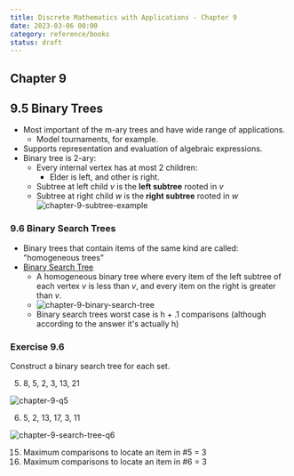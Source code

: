 ```yaml
---
title: Discrete Mathematics with Applications - Chapter 9
date: 2023-03-06 00:00
category: reference/books
status: draft
---
```


## Chapter 9

## 9.5 Binary Trees

* Most important of the m-ary trees and have wide range of applications.
    * Model tournaments, for example.
* Supports representation and evaluation of algebraic expressions.
* Binary tree is 2-ary:
    * Every internal vertex has at most 2 children:
        * Elder is left, and other is right.
    * Subtree at left child $v$ is the **left subtree** rooted in $v$
    * Subtree at right child $w$ is the **right subtree** rooted in $w$
    ![chapter-9-subtree-example](../../../journal/_media/chapter-9-subtree-example.png)

### 9.6 Binary Search Trees

* Binary trees that contain items of the same kind are called: "homogeneous trees"
* [Binary Search Tree](Binary%20Search%20Tree)
    * A homogeneous binary tree where every item of the left subtree of each vertex $v$ is less than $v$, and every item on the right is greater than $v$.
    * ![chapter-9-binary-search-tree](../../../journal/_media/chapter-9-binary-search-tree.png)
    * Binary search trees worst case is h + .1 comparisons (although according to the answer it's actually h)

### Exercise 9.6

Construct a binary search tree for each set.

5. 8, 5, 2, 3, 13, 21

![chapter-9-q5](../../../journal/_media/chapter-9-q5.png)

6. 5, 2, 13, 17, 3, 11

![chapter-9-search-tree-q6](../../../journal/_media/chapter-9-search-tree-q6.png)

15. Maximum comparisons to locate an item in #5 = 3
16. Maximum comparisons to locate an item in #6 = 3
